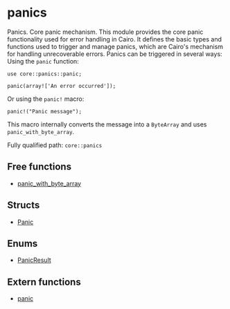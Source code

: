 # panics

Panics. Core panic mechanism.  This module provides the core panic functionality used for error handling in Cairo. It defines the basic types and functions used to trigger and manage panics, which are Cairo's mechanism for handling unrecoverable errors.  Panics can be triggered in several ways:  Using the `panic` function:
```cairo
use core::panics::panic;

panic(array!['An error occurred']);
```
Or using the `panic!` macro:
```cairo
panic!("Panic message");
```
This macro internally converts the message into a `ByteArray` and uses `panic_with_byte_array`.

Fully qualified path: `core::panics`

## Free functions

- [panic_with_byte_array](./core-panics-panic_with_byte_array.md)

## Structs

- [Panic](./core-panics-Panic.md)

## Enums

- [PanicResult](./core-panics-PanicResult.md)

## Extern functions

- [panic](./core-panics-panic.md)

